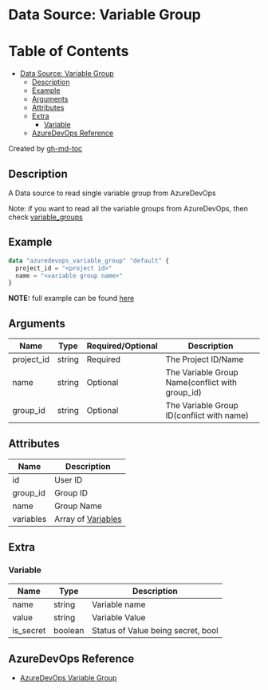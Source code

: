 # Data Source: Variable Group

Table of Contents
=================

   * [Data Source: Variable Group](#data-source-variable-group)
      * [Description](#description)
      * [Example](#example)
      * [Arguments](#arguments)
      * [Attributes](#attributes)
      * [Extra](#extra)
         * [Variable](#variable)
      * [AzureDevOps Reference](#azuredevops-reference)

Created by [gh-md-toc](https://github.com/ekalinin/github-markdown-toc)

## Description

A Data source to read single variable group from AzureDevOps

Note: if you want to read all the variable groups from AzureDevOps, then check [variable_groups](./variable_groups.md)

## Example

```terraform
data "azuredevops_variable_group" "default" {
  project_id = "<project id>"
  name = "<variable group name>"
}
```

**NOTE:** full example can be found [here](../../examples/d/variable_group/main.tf)

## Arguments

| Name | Type | Required/Optional | Description |
|------|------|-------------------|-------------|
| project_id | string | Required | The Project ID/Name |
| name | string | Optional | The Variable Group Name(conflict with group_id) |
| group_id | string | Optional | The Variable Group ID(conflict with name) |

## Attributes

| Name | Description |
|------|-------------|
| id | User ID |
| group_id | Group ID |
| name | Group Name |
| variables | Array of [Variables](#variable) |

## Extra

### Variable

| Name | Type | Description |
|------|-------------|-------|
| name | string | Variable name |
| value | string | Variable Value |
| is_secret | boolean | Status of Value being secret, bool |

## AzureDevOps Reference

- [AzureDevOps Variable Group](https://docs.microsoft.com/en-us/azure/devops/pipelines/library/variable-groups?view=azure-devops&tabs=yaml)
